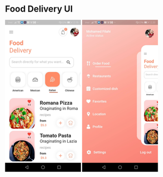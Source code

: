 # Food Delivery UI

<img width="250"  src="https://github.com/simofilahi/Food_Delivery-ui/blob/d4bb61b2d97b5013392ec1039337f03b1a7575e5/assets/screenshots/Screenshot_20200625_121953_com.example.myapp.jpg"> <img width="250" src="https://github.com/simofilahi/Food_Delivery-ui/blob/d4bb61b2d97b5013392ec1039337f03b1a7575e5/assets/screenshots/Screenshot_20200625_122009_com.example.myapp.jpg" >
